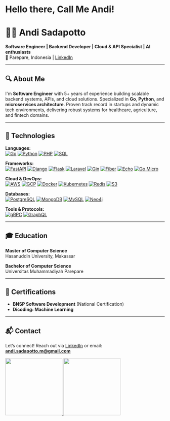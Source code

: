 # Hello there, Call Me Andi!
# 👨‍💻 Andi Sadapotto  
**Software Engineer | Backend Developer | Cloud & API Specialist | AI enthusiasts**  
📍 Parepare, Indonesia | [LinkedIn](https://linkedin.com/in/andi-s/ )  

---

## 🔍 About Me  
I'm **Software Engineer** with 5+ years of experience building scalable backend systems, APIs, and cloud solutions. Specialized in **Go**, **Python**, and **microservices architecture**. Proven track record in startups and dynamic tech environments, delivering robust systems for healthcare, agriculture, and fintech domains.

---

## 🚀 Technologies  
**Languages:**  
[![Go](https://img.shields.io/badge/Go-00ADD8?style=flat&logo=go&logoColor=white)]( https://go.dev )  [![Python](https://img.shields.io/badge/Python-FFD43B?style=flat&logo=python&logoColor=black)]( https://python.org )   [![PHP](https://img.shields.io/badge/PHP-777BB4?style=flat&logo=php&logoColor=white)]( https://php.net )   [![SQL](https://img.shields.io/badge/SQL-000000?style=flat&logo=mysql&logoColor=white)]( https://www.mysql.com/sql/ )  

**Frameworks:**  
[![FastAPI](https://img.shields.io/badge/FastAPI-009688?style=flat&logo=fastapi&logoColor=white)]( https://fastapi.tiangolo.com )  [![Django](https://img.shields.io/badge/Django-092E20?style=flat&logo=django&logoColor=white)]( https://www.djangoproject.com )  [![Flask](https://img.shields.io/badge/Flask-000000?style=flat&logo=flask&logoColor=white)]( https://flask.palletsprojects.com )  [![Laravel](https://img.shields.io/badge/Laravel-FF2D20?style=flat&logo=laravel&logoColor=white)]( https://laravel.com )  [![Gin](https://img.shields.io/badge/Gin-000000?style=flat&logo=go&logoColor=white)]( https://gin-gonic.com )  [![Fiber](https://img.shields.io/badge/Fiber-1D71BC?style=flat&logo=fiber&logoColor=white)]( https://gofiber.io )  [![Echo](https://img.shields.io/badge/Echo-008CBA?style=flat&logo=go&logoColor=white)]( https://labstack.com/echo )  [![Go Micro](https://img.shields.io/badge/GoMicro-000000?style=flat&logo=go&logoColor=white)]( https://github.com/micro/go-micro )  

**Cloud & DevOps:**  
[![AWS](https://img.shields.io/badge/AWS-FF9900?style=flat&logo=amazonaws&logoColor=white)]( https://aws.amazon.com )  [![GCP](https://img.shields.io/badge/GCP-4285F4?style=flat&logo=googlecloud&logoColor=white)]( https://cloud.google.com )  [![Docker](https://img.shields.io/badge/Docker-2496ED?style=flat&logo=docker&logoColor=white)]( https://www.docker.com )  [![Kubernetes](https://img.shields.io/badge/Kubernetes-326CE5?style=flat&logo=kubernetes&logoColor=white)]( https://kubernetes.io )  [![Redis](https://img.shields.io/badge/Redis-DC382D?style=flat&logo=redis&logoColor=white)]( https://redis.io )  [![S3](https://img.shields.io/badge/S3-5992C2?style=flat&logo=amazonaws&logoColor=white)]( https://aws.amazon.com/s3 )  

**Databases:**  
[![PostgreSQL](https://img.shields.io/badge/PostgreSQL-316192?style=flat&logo=postgresql&logoColor=white)]( https://www.postgresql.org )  [![MongoDB](https://img.shields.io/badge/MongoDB-4EA94B?style=flat&logo=mongodb&logoColor=white)]( https://www.mongodb.com )  [![MySQL](https://img.shields.io/badge/MySQL-4479A1?style=flat&logo=mysql&logoColor=white)]( https://www.mysql.com )  [![Neo4j](https://img.shields.io/badge/Neo4j-008ECC?style=flat&logo=neo4j&logoColor=white)]( https://neo4j.com )  

**Tools & Protocols:**  
[![gRPC](https://img.shields.io/badge/gRPC-008080?style=flat&logo=grpc&logoColor=white)]( https://grpc.io )  [![GraphQL](https://img.shields.io/badge/GraphQL-E10098?style=flat&logo=graphql&logoColor=white)]( https://graphql.org )  

---

## 🎓 Education  
**Master of Computer Science**  
Hasanuddin University, Makassar  

**Bachelor of Computer Science**  
Universitas Muhammadiyah Parepare  

---

## 📜 Certifications  
- **BNSP Software Development** (National Certification)  
- **Dicoding: Machine Learning**  

---

## 📬 Contact  
Let’s connect! Reach out via [LinkedIn](https://linkedin.com/in/andi-s/ ) or email: **andi.sadapotto.m@gmail.com**  

<p align="left">
<a href="https://github.com/zi-bot">
  <img height="180em" src="https://github-readme-stats-eight-theta.vercel.app/api?username=zi-bot&show_icons=true&theme=algolia&include_all_commits=true&count_private=true"/>
  <img height="180em" src="https://github-readme-stats-eight-theta.vercel.app/api/top-langs/?username=zi-bot&layout=compact&theme=algolia&include_all_commits=true&count_private=true"/>
</a>
</p>
